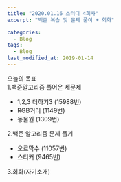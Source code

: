 ```yaml
---
title: "2020.01.16 스터디 4회차"
excerpt: "백준 복습 및 문제 풀이 + 회화"

categories:
  - Blog
tags:
  - Blog
last_modified_at: 2019-01-14
---
```

오늘의 목표   
1.백준알고리즘 풀어온 세문제  
- 1,2,3 더하기3 (15988번)  
- RGB거리 (1149번)  
- 동물원 (1309번)  

2.백준 알고리즘 문제 풀기  
- 오르막수 (11057번)  
- 스티커 (9465번)   

3.회화(자기소개)  
